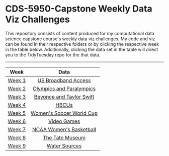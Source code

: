 # CDS-5950-Capstone Weekly Data Viz Challenges

This repository consists of content produced for my computational data science capstone course's weekly data viz challenges. My code and viz can be found in their respective folders or by clicking the respective week in the table below. Additionally, clicking the data set in the table will direct you to the TidyTuesday repo for the that data.

---

| Week | Data |
|:--------:|:-----------:|
| [Week 1](https://github.com/maxbolger/CDS-5950-Data-Viz-Challenges/tree/main/Wk1_US_Broadband_Access)| [US Broadband Access](https://github.com/rfordatascience/tidytuesday/blob/master/data/2021/2021-05-11/readme.md) |
| [Week 2](https://github.com/maxbolger/CDS-5950-Data-Viz-Challenges/tree/main/Wk2_Olympics_Paralympics) | [Olympics and Paralympics](https://github.com/rfordatascience/tidytuesday/blob/master/data/2021/2021-07-27/readme.md) |
| [Week 3](https://github.com/maxbolger/CDS-5950-Data-Viz-Challenges/tree/main/Wk3_Taylor_Swift) | [Beyonce and Taylor Swift](https://github.com/rfordatascience/tidytuesday/blob/master/data/2020/2020-09-29/readme.md) |
| [Week 4](https://github.com/maxbolger/CDS-5950-Data-Viz-Challenges/tree/main/Wk4_HBCU_Enrollment) | [HBCUs](https://github.com/rfordatascience/tidytuesday/blob/master/data/2021/2021-02-02/readme.md) |
| [Week 5](https://github.com/maxbolger/CDS-5950-Data-Viz-Challenges/tree/main/Wk5_Women's_World_Cup) | [Women's Soccer World Cup](https://github.com/rfordatascience/tidytuesday/tree/master/data/2019/2019-07-09) |
| [Week 6](https://github.com/maxbolger/CDS-5950-Data-Viz-Challenges/tree/main/Wk6_Video_Games) | [Video Games](https://github.com/rfordatascience/tidytuesday/blob/master/data/2021/2021-03-16/readme.md) |
| [Week 7](https://github.com/maxbolger/CDS-5950-Data-Viz-Challenges/tree/main/Wk7_NCAA_W_Bball) | [NCAA Women's Basketball](https://github.com/rfordatascience/tidytuesday/blob/master/data/2020/2020-10-06/readme.md) |
| [Week 8](https://github.com/maxbolger/CDS-5950-Data-Viz-Challenges/tree/main/Wk8_Tate_Art_Museum) | [The Tate Museum](https://github.com/rfordatascience/tidytuesday/blob/master/data/2021/2021-01-12/readme.md) |
| [Week 9](https://github.com/maxbolger/CDS-5950-Data-Viz-Challenges/tree/main/Wk9_Water_Sources)| [Water Sources](https://github.com/rfordatascience/tidytuesday/blob/master/data/2021/2021-05-04/readme.md) |
